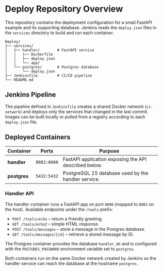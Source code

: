 # Deploy Repository Overview

This repository contains the deployment configuration for a small FastAPI example and its supporting database. Jenkins reads the `deploy.json` files in the `services` directory to build and run each container.

```
Deploy/
├── services/
│   ├── handler/        # FastAPI service
│   │   ├── Dockerfile
│   │   ├── deploy.json
│   │   └── app/
│   └── postgres/       # Postgres database
│       └── deploy.json
├── Jenkinsfile         # CI/CD pipeline
└── README.md
```

## Jenkins Pipeline

The pipeline defined in `Jenkinsfile` creates a shared Docker network (`ci-network`) and deploys only the services that changed in the last commit. Images can be built locally or pulled from a registry according to each `deploy.json` file.

## Deployed Containers

| Container | Ports | Purpose |
|-----------|-------|---------|
| **handler** | `8082:8000` | FastAPI application exposing the API described below. |
| **postgres** | `5432:5432` | PostgreSQL 15 database used by the handler service. |

### Handler API

The handler container runs a FastAPI app on port `8000` (mapped to `8082` on the host). Available endpoints under the `/tools` prefix:

- `POST /tools/echo` – return a friendly greeting.
- `GET /tools/echo2` – simple HTML response.
- `POST /tools/messages` – store a message in the Postgres database.
- `GET /tools/messages/{id}` – retrieve a stored message by ID.

The Postgres container provides the database `handler_db` and is configured with the `POSTGRES_PASSWORD` environment variable set to `postgres`.

Both containers run on the same Docker network created by Jenkins so the handler service can reach the database at the hostname `postgres`.
